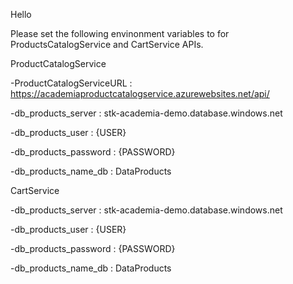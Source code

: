 Hello

Please set the following envinonment variables to for ProductsCatalogService and CartService APIs.

ProductCatalogService

-ProductCatalogServiceURL : https://academiaproductcatalogservice.azurewebsites.net/api/

-db_products_server : stk-academia-demo.database.windows.net

-db_products_user : {USER}

-db_products_password : {PASSWORD}

-db_products_name_db : DataProducts

CartService

-db_products_server : stk-academia-demo.database.windows.net

-db_products_user : {USER}

-db_products_password : {PASSWORD}

-db_products_name_db : DataProducts
